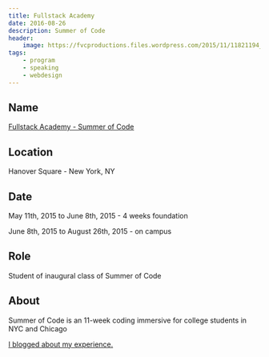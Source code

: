```yaml
---
title: Fullstack Academy
date: 2016-08-26
description: Summer of Code
header:
    image: https://fvcproductions.files.wordpress.com/2015/11/11821194_439697182900579_299304949_n-1-e1457320708289.jpg
tags:
    - program
    - speaking
    - webdesign
---
```


## Name

<a title="Fullstack Academy" href="https://www.fullstackacademy.com/summer-of-code" target="_blank" rel="noopener">Fullstack
Academy - Summer of Code</a>

## Location

Hanover Square - New York, NY

## Date

May 11th, 2015 to June 8th, 2015 - 4 weeks foundation

June 8th, 2015 to August 26th, 2015 - on campus

## Role

Student of inaugural class of Summer of Code

## About

Summer of Code is an 11-week coding immersive for college students in NYC and
Chicago

[I blogged about my experience.](https://fvcproductions.com/blog/2015/08/30/fullstack-academy-reflections/)
